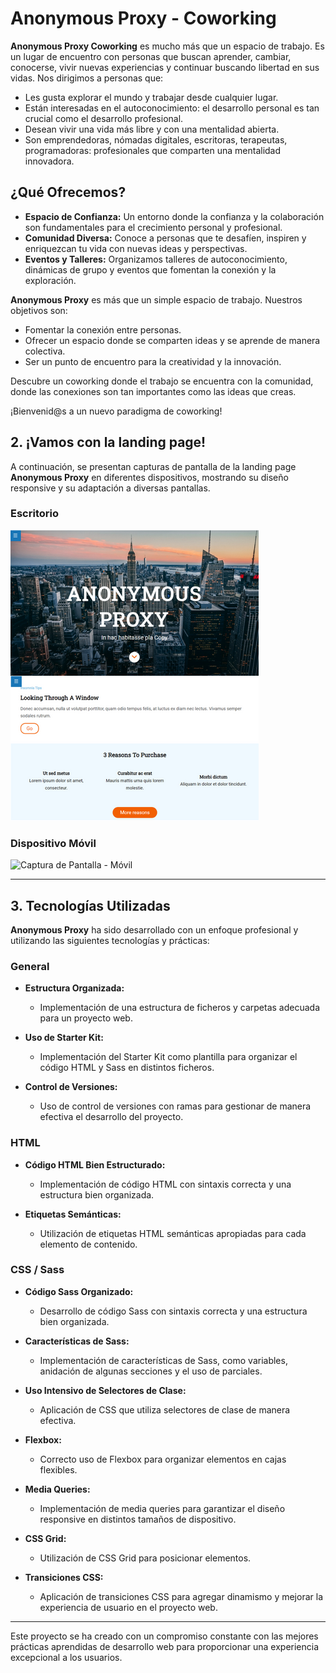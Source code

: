 # Anonymous Proxy - Coworking

**Anonymous Proxy Coworking** es mucho más que un espacio de trabajo. Es un lugar de encuentro con personas que buscan aprender, cambiar, conocerse, vivir nuevas experiencias y continuar buscando libertad en sus vidas. Nos dirigimos a personas que:

- Les gusta explorar el mundo y trabajar desde cualquier lugar.
- Están interesadas en el autoconocimiento: el desarrollo personal es tan crucial como el desarrollo profesional.
- Desean vivir una vida más libre y con una mentalidad abierta.
- Son emprendedoras, nómadas digitales, escritoras, terapeutas, programadoras: profesionales que comparten una mentalidad innovadora.

## ¿Qué Ofrecemos?

- **Espacio de Confianza:** Un entorno donde la confianza y la colaboración son fundamentales para el crecimiento personal y profesional.
- **Comunidad Diversa:** Conoce a personas que te desafíen, inspiren y enriquezcan tu vida con nuevas ideas y perspectivas.
- **Eventos y Talleres:** Organizamos talleres de autoconocimiento, dinámicas de grupo y eventos que fomentan la conexión y la exploración.

**Anonymous Proxy** es más que un simple espacio de trabajo. Nuestros objetivos son:

- Fomentar la conexión entre personas.
- Ofrecer un espacio donde se comparten ideas y se aprende de manera colectiva.
- Ser un punto de encuentro para la creatividad y la innovación.

Descubre un coworking donde el trabajo se encuentra con la comunidad, donde las conexiones son tan importantes como las ideas que creas.

¡Bienvenid@s a un nuevo paradigma de coworking!

## 2. ¡Vamos con la landing page!

A continuación, se presentan capturas de pantalla de la landing page **Anonymous Proxy** en diferentes dispositivos, mostrando su diseño responsive y su adaptación a diversas pantallas.

### Escritorio

![Captura de Pantalla - Escritorio](./public/images/Desktop-Anonymous.png)

### Dispositivo Móvil

![Captura de Pantalla - Móvil](./public/images/Móvil-Anonymous.png)

---

## 3. Tecnologías Utilizadas

**Anonymous Proxy** ha sido desarrollado con un enfoque profesional y utilizando las siguientes tecnologías y prácticas:

### General

- **Estructura Organizada:**
  - Implementación de una estructura de ficheros y carpetas adecuada para un proyecto web.

- **Uso de Starter Kit:**
  - Implementación del Starter Kit como plantilla para organizar el código HTML y Sass en distintos ficheros.

- **Control de Versiones:**
  - Uso de control de versiones con ramas para gestionar de manera efectiva el desarrollo del proyecto.

### HTML

- **Código HTML Bien Estructurado:**
  - Implementación de código HTML con sintaxis correcta y una estructura bien organizada.

- **Etiquetas Semánticas:**
  - Utilización de etiquetas HTML semánticas apropiadas para cada elemento de contenido.

### CSS / Sass

- **Código Sass Organizado:**
  - Desarrollo de código Sass con sintaxis correcta y una estructura bien organizada.

- **Características de Sass:**
  - Implementación de características de Sass, como variables, anidación de algunas secciones y el uso de parciales.

- **Uso Intensivo de Selectores de Clase:**
  - Aplicación de CSS que utiliza selectores de clase de manera efectiva.

- **Flexbox:**
  - Correcto uso de Flexbox para organizar elementos en cajas flexibles.

- **Media Queries:**
  - Implementación de media queries para garantizar el diseño responsive en distintos tamaños de dispositivo.

- **CSS Grid:**
  - Utilización de CSS Grid para posicionar elementos.

- **Transiciones CSS:**
  - Aplicación de transiciones CSS para agregar dinamismo y mejorar la experiencia de usuario en el proyecto web.

---

Este proyecto se ha creado con un compromiso constante con las mejores prácticas aprendidas de desarrollo web para proporcionar una experiencia excepcional a los usuarios.

